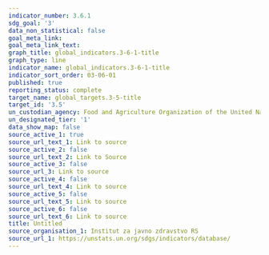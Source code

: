 ```yaml
---
indicator_number: 3.6.1
sdg_goal: '3'
data_non_statistical: false
goal_meta_link: 
goal_meta_link_text: 
graph_title: global_indicators.3-6-1-title
graph_type: line
indicator_name: global_indicators.3-6-1-title
indicator_sort_order: 03-06-01
published: true
reporting_status: complete
target_name: global_targets.3-5-title
target_id: '3.5'
un_custodian_agency: Food and Agriculture Organization of the United Nations (FAO)
un_designated_tier: '1'
data_show_map: false
source_active_1: true
source_url_text_1: Link to source
source_active_2: false
source_url_text_2: Link to Source
source_active_3: false
source_url_3: Link to source
source_active_4: false
source_url_text_4: Link to source
source_active_5: false
source_url_text_5: Link to source
source_active_6: false
source_url_text_6: Link to source
title: Untitled
source_organisation_1: Institut za javno zdravstvo RS
source_url_1: https://unstats.un.org/sdgs/indicators/database/
---
```

